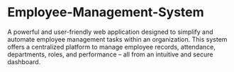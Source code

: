 # Employee-Management-System
A powerful and user-friendly web application designed to simplify and automate employee management tasks within an organization. This system offers a centralized platform to manage employee records, attendance, departments, roles, and performance – all from an intuitive and secure dashboard.
